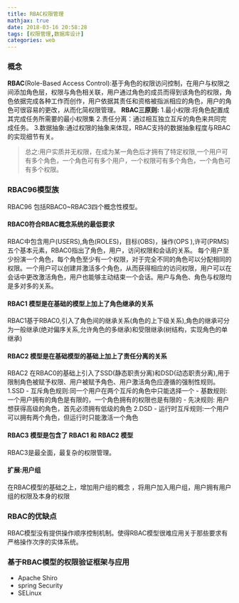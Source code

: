 ```yaml
---
title: RBAC权限管理
mathjax: true
date: 2018-03-16 20:58:28
tags: [权限管理,数据库设计]
categories: web
---
```

### 概念
<b>RBAC</b>(Role-Based Access Control):基于角色的权限访问控制，在用户与权限之间添加角色层，权限与角色相关联，用户通过角色的成员而得到该角色的权限，角色依据完成各种工作而创作，用户依据其责任和资格被指派相应的角色，用户的角色可很容易的更改，从而化简权限管理。
<b>RBAC三原则:</b>
     1.最小权限:将角色配置成其完成任务所需要的最小权限集
     2.责任分离：通过相互独立互斥的角色来共同完成任务。
     3.数据抽象:通过权限的抽象来体现，RBAC支持的数据抽象程度与RBAC的实现细节有关。
  
  > 总之:用户实质并无权限，在成为某一角色后才拥有了特定权限,一个用户可有多个角色，一个角色可有多个用户，一个权限可有多个角色，一个角色可有多个权限。
  
  <!--more-->
### RBAC96模型族
 RBAC96 包括RBAC0~RBAC3四个概念性模型。
#### RBAC0符合RBAC概念系统的最低要求
   RBAC中包含用户(USERS),角色(ROLES)，目标(OBS)，操作(OPS
),许可(PRMS)五个基本元素，RBAC0指出了角色，用户，访问权限和会话的关系。
每个用户至少扮演一个角色，每个角色至少有一个权限，对于完全不同的角色可以分配相同的权限。一个用户可以创建并激活多个角色，从而获得相应的访问权限，用户可以在会话中更改激活角色，用户也能够主动结束一个会话。用户与角色、角色与权限均是多对多的关系。
#### RBAC1 模型是在基础的模型上加上了角色继承的关系
RBAC1基于RBAC0,引入了角色间的继承关系(角色的上下级关系),角色的继承可分为一般继承(绝对偏序关系,允许角色的多继承)和受限继承(树结构，实现角色的单继承)
####  RBAC2 模型是在基础模型的基础上加上了责任分离的关系
RBAC2 在RBAC0的基础上引入了SSD(静态职责分离)和DSD(动态职责分离),用于限制角色被赋予权限、用户被赋予角色、用户激活角色应遵循的强制性规则。
1.SSD
         -   互斥角色规则:同一个用户在两个互斥的角色中只能选择一个
         - 基数规则: 一个用户拥有的角色是有限的，一个角色拥有的权限也是有限的
         - 先决规则: 用户想获得高级的角色，首先必须拥有低级的角色
 2.DSD
        -  运行时互斥规则:一个用户可以拥有两个角色，但运行时只能激活一个角色

#### RBAC3 模型是包含了 RBAC1 和 RBAC2 模型
RBAC3是最全面，最复杂的权限管理。
#### 扩展:用户组
在RBAC模型的基础之上，增加用户组的概念 ，将用户加入用户组，用户拥有用户组的权限及本身的权限
### RBAC的优缺点
RBAC模型没有提供操作顺序控制机制。使得RBAC模型很难应用关于那些要求有严格操作次序的实体系统。
### 基于RBAC模型的权限验证框架与应用
- Apache Shiro
- spring Security
- SELinux